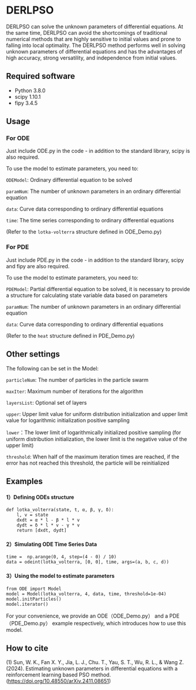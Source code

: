 # DERLPSO

DERLPSO can solve the unknown parameters of differential equations. At the same time, DERLPSO can avoid the shortcomings of traditional numerical methods that are highly sensitive to initial values ​​and prone to falling into local optimality. The DERLPSO method performs well in solving unknown parameters of differential equations and has the advantages of high accuracy, strong versatility, and independence from initial values.

## Required software

- Python 3.8.0
- scipy 1.10.1 
- fipy 3.4.5

## Usage

### For ODE

Just include ODE.py in the code - in addition to the standard library, scipy is also required.

To use the model to estimate parameters, you need to:

`ODEModel`: Ordinary differential equation to be solved

`paramNum`: The number of unknown parameters in an ordinary differential equation

`data`: Curve data corresponding to ordinary differential equations

`time`: The time series corresponding to ordinary differential equations

(Refer to the `lotka-volterra` structure defined in ODE_Demo.py)

### For PDE

Just include PDE.py in the code - in addition to the standard library, scipy and fipy are also required.

To use the model to estimate parameters, you need to:

`PDEModel`: Partial differential equation to be solved, it is necessary to provide a structure for calculating state variable data based on parameters

`paramNum`: The number of unknown parameters in an ordinary differential equation

`data`: Curve data corresponding to ordinary differential equations

(Refer to the `heat` structure defined in PDE_Demo.py)

## Other settings

The following can be set in the Model:

`particleNum`: The number of particles in the particle swarm

`maxIter`: Maximum number of iterations for the algorithm

`layersList`: Optional set of layers

`upper`: Upper limit value for uniform distribution initialization and upper limit value for logarithmic initialization positive sampling

`lower`：The lower limit of logarithmically initialized positive sampling (for uniform distribution initialization, the lower limit is the negative value of the upper limit)

`threshold`: When half of the maximum iteration times are reached, if the error has not reached this threshold, the particle will be reinitialized

## Examples

#### 1）Defining ODEs structure

```
def lotka_volterra(state, t, α, β, γ, δ):
    l, v = state
    dxdt = α * l - β * l * v
    dydt = δ * l * v - γ * v
    return [dxdt, dydt]
```

#### 2）Simulating ODE Time Series Data

```
time =  np.arange(0, 4, step=(4 - 0) / 10)
data = odeint(lotka_volterra, [0, 0], time, args=(a, b, c, d))
```

#### 3）Using the model to estimate parameters

```
from ODE import Model
model = Model(lotka_volterra, 4, data, time, threshold=1e-04)
model.initParticles()
model.iterator()
```

For your convenience, we provide an ODE（ODE_Demo.py） and a PDE（PDE_Demo.py） example respectively, which introduces how to use this model.

## How to cite

(1) Sun, W. K., Fan X. Y., Jia, L. J., Chu. T., Yau, S. T., Wu, R. L., & Wang Z. (2024). Estimating unknown parameters in differential equations with a reinforcement learning based PSO method. (https://doi.org/10.48550/arXiv.2411.08651)

